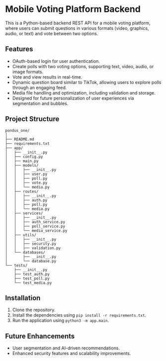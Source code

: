 # Mobile Voting Platform Backend

This is a Python-based backend REST API for a mobile voting platform, where users can submit questions in various formats (video, graphics, audio, or text) and vote between two options.

## Features

- OAuth-based login for user authentication.
- Create polls with two voting options, supporting text, video, audio, or image formats.
- Vote and view results in real-time.
- Dynamic question board similar to TikTok, allowing users to explore polls through an engaging feed.
- Media file handling and optimization, including validation and storage.
- Designed for future personalization of user experiences via segmentation and bubbles.

## Project Structure

```
pondus_one/
│
├── README.md
├── requirements.txt
├── app/
│   ├── __init__.py
│   ├── config.py
│   ├── main.py
│   ├── models/
│   │   ├── __init__.py
│   │   ├── user.py
│   │   ├── poll.py
│   │   ├── vote.py
│   │   └── media.py
│   ├── routes/
│   │   ├── __init__.py
│   │   ├── auth.py
│   │   ├── poll.py
│   │   └── media.py
│   ├── services/
│   │   ├── __init__.py
│   │   ├── auth_service.py
│   │   ├── poll_service.py
│   │   └── media_service.py
│   ├── utils/
│   │   ├── __init__.py
│   │   ├── security.py
│   │   ├── validation.py
│   └── databases/
│       ├── __init__.py
│       └── database.py
└── tests/
    ├── __init__.py
    ├── test_auth.py
    ├── test_poll.py
    └── test_media.py
```

## Installation

1. Clone the repository.
2. Install the dependencies using `pip install -r requirements.txt`.
3. Run the application using `python3 -m app.main`.

## Future Enhancements

- User segmentation and AI-driven recommendations.
- Enhanced security features and scalability improvements.
